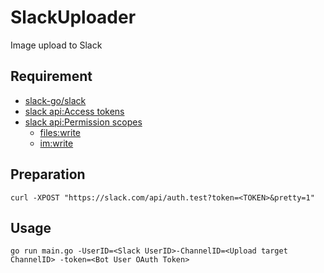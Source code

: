 # SlackUploader
Image upload to Slack

## Requirement
* [slack-go/slack](https://github.com/slack-go/slack)
* [slack api:Access tokens](https://api.slack.com/authentication/token-types)
* [slack api:Permission scopes](https://api.slack.com/scopes)
  * [files:write](https://api.slack.com/scopes/files:write)
  * [im:write](https://api.slack.com/scopes/im:write)

## Preparation
```
curl -XPOST "https://slack.com/api/auth.test?token=<TOKEN>&pretty=1"
```

## Usage
```
go run main.go -UserID=<Slack UserID>-ChannelID=<Upload target ChannelID> -token=<Bot User OAuth Token>
```